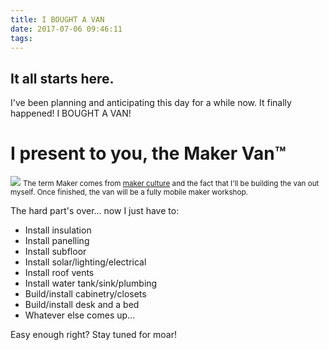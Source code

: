 ```yaml
---
title: I BOUGHT A VAN
date: 2017-07-06 09:46:11
tags:
---
```


## It all starts here.

I've been planning and anticipating this day for a while now. It finally happened! I BOUGHT A VAN!

# I present to you, the Maker Van™

![](https://i.imgur.com/JNqTpxc.jpg)
<small>The term Maker comes from [maker culture](https://en.wikipedia.org/wiki/Maker_culture) and the fact that I'll be building the van out myself. Once finished, the van will be a fully mobile maker workshop.</small>

The hard part's over... now I just have to:

* Install insulation
* Install panelling
* Install subfloor
* Install solar/lighting/electrical
* Install roof vents
* Install water tank/sink/plumbing
* Build/install cabinetry/closets
* Build/install desk and a bed
* Whatever else comes up...

Easy enough right? Stay tuned for moar!

